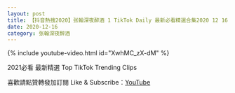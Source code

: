 ```yaml
---
layout: post
title: 【抖音熱搜2020】张翰深夜醉酒 1 TikTok Daily 最新必看精選合集2020 12 16
date: 2020-12-16
category: 张翰深夜醉酒
---
```


{% include youtube-video.html id="XwhMC_zX-dM" %}

2021必看 最新精選 Top TikTok Trending Clips

喜歡請點贊轉發加訂閱 Like & Subscribe：[YouTube](https://www.youtube.com/channel/UCAoR7VcanIPd04uEq_GIylA/videos)

